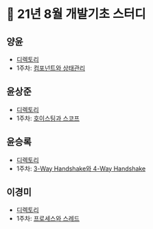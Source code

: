 # 🍫 21년 8월 개발기초 스터디

## 양윤

- [디렉토리](https://github.com/prgrms-web-devcourse/FE-August-study/tree/Week1/Yohan%5DStudy/%5B1%EA%B8%B0-B%5D%20%EC%96%91%EC%9C%A4_%201%EC%A3%BC%EC%B0%A8%20%EC%8A%A4%ED%84%B0%EB%94%94)
- 1주차: [컴포넌트와 상태관리](https://github.com/prgrms-web-devcourse/FE-August-study/blob/Week1/Yohan%5DStudy/%5B1%EA%B8%B0-B%5D%20%EC%96%91%EC%9C%A4_%201%EC%A3%BC%EC%B0%A8%20%EC%8A%A4%ED%84%B0%EB%94%94/%EC%BB%B4%ED%8F%AC%EB%84%8C%ED%8A%B8%EC%99%80%20%EC%83%81%ED%83%9C%EA%B4%80%EB%A6%AC.md)

## 윤상준

- [디렉토리](https://github.com/prgrms-web-devcourse/FE-August-study/tree/Week1/Yohan%5DStudy/%5B1%EA%B8%B0-B%5D%EC%9C%A4%EC%83%81%EC%A4%80_1%EC%A3%BC%EC%B0%A8%20%EC%8A%A4%ED%84%B0%EB%94%94)
- 1주차: [호이스팅과 스코프](<https://github.com/prgrms-web-devcourse/FE-August-study/blob/Week1/Yohan%5DStudy/%5B1%EA%B8%B0-B%5D%EC%9C%A4%EC%83%81%EC%A4%80_1%EC%A3%BC%EC%B0%A8%20%EC%8A%A4%ED%84%B0%EB%94%94/%ED%98%B8%EC%9D%B4%EC%8A%A4%ED%8C%85%20%EA%B3%BC%20%EC%8A%A4%EC%BD%94%ED%94%84%20%EC%8A%A4%ED%84%B0%EB%94%94(8-6).md>)

## 윤승록

- [디렉토리](./[1기-B]%20윤승록_1주차%20스터디)
- 1주차: [3-Way Handshake와 4-Way Handshake](./[1기-B]%20윤승록_1주차%20스터디/TCP_3wayHandshake_4wayHandshake.md)

## 이경미

- [디렉토리](https://github.com/prgrms-web-devcourse/FE-August-study/tree/Week1/Yohan%5DStudy/%5B1%EA%B8%B0-B%5D%20%EC%9D%B4%EA%B2%BD%EB%AF%B8_1%EC%A3%BC%EC%B0%A8%20%EC%8A%A4%ED%84%B0%EB%94%94)
- 1주차: [프로세스와 스레드](https://github.com/prgrms-web-devcourse/FE-August-study/blob/Week1/Yohan%5DStudy/%5B1%EA%B8%B0-B%5D%20%EC%9D%B4%EA%B2%BD%EB%AF%B8_1%EC%A3%BC%EC%B0%A8%20%EC%8A%A4%ED%84%B0%EB%94%94/%5BOS%5D%ED%94%84%EB%A1%9C%EC%84%B8%EC%8A%A4%EC%99%80%20%EC%8A%A4%EB%A0%88%EB%93%9C.md)
